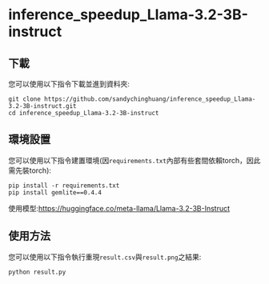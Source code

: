 # inference_speedup_Llama-3.2-3B-instruct
## 下載
您可以使用以下指令下載並進到資料夾:
```
git clone https://github.com/sandychinghuang/inference_speedup_Llama-3.2-3B-instruct.git
cd inference_speedup_Llama-3.2-3B-instruct
```
## 環境設置
您可以使用以下指令建置環境(因`requirements.txt`內部有些套間依賴torch，因此需先裝torch):
```
pip install -r requirements.txt
pip install gemlite==0.4.4
```
使用模型:https://huggingface.co/meta-llama/Llama-3.2-3B-Instruct

## 使用方法
您可以使用以下指令執行重現`result.csv`與`result.png`之結果:
```
python result.py
```